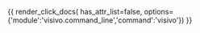 {{ render_click_docs( has_attr_list=false, options={'module':'visivo.command_line','command':'visivo'}) }}
